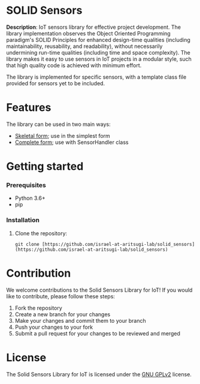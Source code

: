 # SOLID Sensors

**Description**:  IoT sensors library for effective project development. The library implementation observes the Object Oriented Programming paradigm's SOLID Principles for enhanced design-time qualities (including maintainability, reusability, and readability), without necessarily undermining run-time qualities (including time and space complexity). The library makes it easy to use sensors in IoT projects in a modular style, such that high quality code is achieved with minimum effort.

The library is implemented for specific sensors, with a template class file provided for sensors yet to be included.


Features
=============
The library can be used in two main ways:
- [Skeletal form](https://github.com/israel-at-aritsugi-lab/solid_sensors/blob/main/examples/example1-simple.cpp); use in the simplest form
- [Complete form](https://github.com/israel-at-aritsugi-lab/solid_sensors/blob/main/examples/example2-with-handler.cpp); use with SensorHandler class

Getting started
=============
### Prerequisites
- Python 3.6+
- pip

### Installation

1. Clone the repository:
    ``` 
    git clone [https://github.com/israel-at-aritsugi-lab/solid_sensors](https://github.com/israel-at-aritsugi-lab/solid_sensors)

    ```

Contribution
=============
We welcome contributions to the Solid Sensors Library for IoT! If you would like to contribute, please follow these steps:

1. Fork the repository
1. Create a new branch for your changes
1. Make your changes and commit them to your branch
1. Push your changes to your fork
1. Submit a pull request for your changes to be reviewed and merged

License
=============

The Solid Sensors Library for IoT is licensed under the [GNU GPLv2](http://www.gnu.org/licenses/old-licenses/gpl-2.0.html) license.
